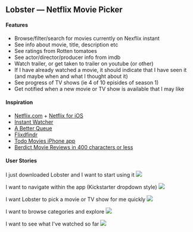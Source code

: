 Lobster — Netflix Movie Picker
-

#### Features ####

* Browse/filter/search for movies currently on Nexflix instant
* See info about movie, title, description etc
* See ratings from Rotten tomatoes
* See actor/director/producer info from imdb
* Watch trailer, or get taken to trailer on youtube (or other)
* If I have already watched a movie, it should indicate that I have seen it (and maybe when and what I thought about it)
* See progress of TV shows (ie 4 of 10 episides of season 1)
* Get notified when a new movie or TV show is available that I may like


#### Inspiration ####
* [Netflix.com](http://netflix.com) + [Netflix for iOS](https://itunes.apple.com/gb/app/netflix/id363590051?mt=8)
* [Instant Watcher](http://instantwatcher.com)
* [A Better Queue](http://abetterqueue.com)
* [Flixdfindr](http://www.flixfindr.com)
* [Todo Movies iPhone app](https://itunes.apple.com/us/app/todo-movies/id528977441)
* [Berdict Movie Reviews in 400 characters or less](http://www.berdict.com)


#### User Stories ####
I just downloaded Lobster and I want to start using it
![](http://i.imgur.com/fUkzeQC.png)


I want to navigate within the app (Kickstarter dropdown style)
![](http://i.imgur.com/egyeTYM.png)

I want Lobster to pick a movie or TV show for me quickly
![](http://i.imgur.com/TtyLLhC.png)

I want to browse categories and explore
![](http://i.imgur.com/nvi7ney.png)

I want to see what I've watched so far
![](http://i.imgur.com/1CUMQaR.png)
